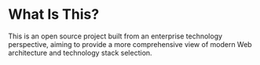 # What Is This?

This is an open source project built from an enterprise technology perspective, aiming to provide a more comprehensive view of modern Web architecture and technology stack selection.
